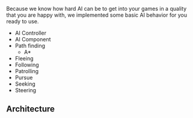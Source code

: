 Because we know how hard AI can be to get into your games in a quality that you are happy with, we implemented some basic AI behavior for you ready to use.

- AI Controller
- AI Component
- Path finding
	- A*
- Fleeing
- Following
- Patrolling
- Pursue
- Seeking
- Steering

## Architecture